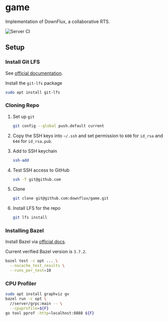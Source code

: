 # game
Implementation of DownFlux, a collaborative RTS.

![Server CI](https://github.com/downflux/game/workflows/Server%20CI/badge.svg?branch=main)

## Setup

### Install Git LFS

See [official documentation](https://git-lfs.github.com/).

Install the `git-lfs` package

```bash
sudo apt install git-lfs
```

### Cloning Repo

1. Set up `git`

   ```bash
   git config --global push.default current
   ```

1. Copy the SSH keys into `~/.ssh` and set permission to `600` for `id_rsa` and
   `644` for `id_rsa.pub`.

1. Add to SSH keychain

   ```bash
   ssh-add
   ```

1. Test SSH access to GitHub

   ```bash
   ssh -T git@github.com
   ```

1. Clone

   ```bash
   git clone git@github.com:downflux/game.git
   ```

1. Install LFS for the repo

   ```bash
   git lfs install
   ```

### Installing Bazel

Install Bazel via
[official docs](https://docs.bazel.build/versions/master/install-ubuntu.html#install-on-ubuntu).

Current verified Bazel version is `3.7.2`.

```bash
bazel test -c opt ... \
  --nocache_test_results \
  --runs_per_test=10
```

### CPU Profiler

```bash
sudo apt install graphviz gv
bazel run -c opt \
  //server/grpc:main -- \
  --cpuprofile=${F}
go tool pprof -http=localhost:8888 ${F}
```
